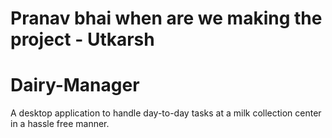 # Pranav bhai when are we making the project - Utkarsh
# Dairy-Manager
A desktop application to handle day-to-day tasks at a milk collection center in a hassle free manner.

